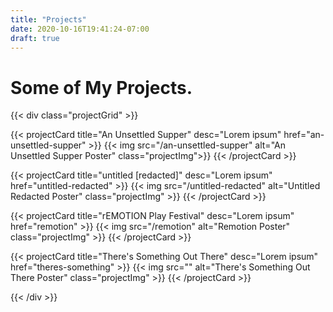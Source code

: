```yaml
---
title: "Projects"
date: 2020-10-16T19:41:24-07:00
draft: true
---
```


# Some of My Projects.

{{< div class="projectGrid" >}}

{{< projectCard 
    title="An Unsettled Supper" 
    desc="Lorem ipsum" 
    href="an-unsettled-supper" >}}
    {{< img
        src="/an-unsettled-supper" 
        alt="An Unsettled Supper Poster" 
        class="projectImg">}}
{{< /projectCard >}}

{{< projectCard 
    title="untitled [redacted]" 
    desc="Lorem ipsum" 
    href="untitled-redacted" >}}
    {{< img
        src="/untitled-redacted"
        alt="Untitled Redacted Poster" 
        class="projectImg" >}}
{{< /projectCard >}}

{{< projectCard 
    title="rEMOTION Play Festival" 
    desc="Lorem ipsum" 
    href="remotion" >}}
    {{< img
        src="/remotion"
        alt="Remotion Poster" 
        class="projectImg" >}}
{{< /projectCard >}}

{{< projectCard 
    title="There's Something Out There" 
    desc="Lorem ipsum" 
    href="theres-something" >}}
    {{< img
        src=""
        alt="There's Something Out There Poster" 
        class="projectImg" >}}
{{< /projectCard >}}

{{< /div >}}
